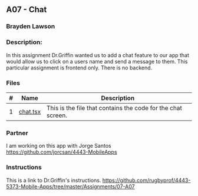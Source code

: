 ## A07 - Chat
### Brayden Lawson
### Description:

In this assignment Dr.Griffin wanted us to add a chat feature to our app that would allow us to click on a users name and send a message to them. This particular assignment is frontend only. There is no backend.

### Files

|   #   | Name     | Description                      |
| :---: | -------- | -------------------------------- |
|   1   | [chat.tsx](https://github.com/bglawson1001/4443-MobileApps-Lawson/blob/main/Assignments/A05/app/(tabs)/chat.tsx) | This is the file that contains the code for the chat screen.  |


### Partner
I am working on this app with Jorge Santos https://github.com/jorcsan/4443-MobileApps


### Instructions

This is a link to Dr.Griffin's instructions. https://github.com/rugbyprof/4443-5373-Mobile-Apps/tree/master/Assignments/07-A07








